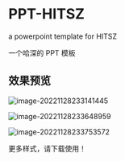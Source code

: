# PPT-HITSZ

a powerpoint template for HITSZ

一个哈深的 PPT 模板

## 效果预览

![image-20221128233141445](https://cdn.jsdelivr.net/gh/XingrunLi/pic_lib/img/202211282333905.png)

![image-20221128233648959](https://cdn.jsdelivr.net/gh/XingrunLi/pic_lib/img/202211282336639.png)

![image-20221128233753572](https://cdn.jsdelivr.net/gh/XingrunLi/pic_lib/img/202211282337343.png)

更多样式，请下载使用！
